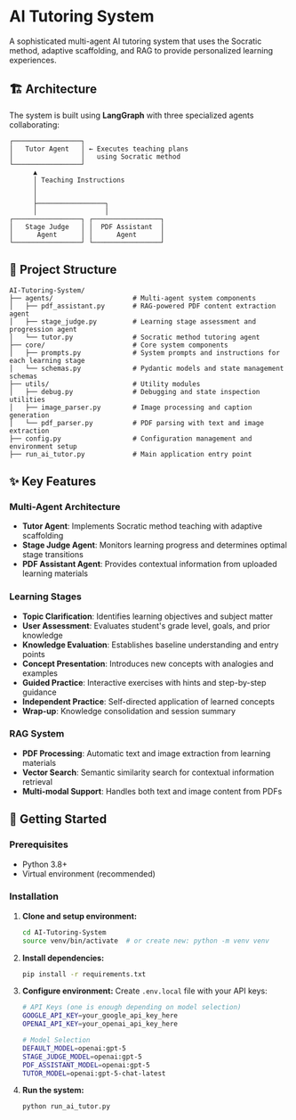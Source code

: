 # AI Tutoring System

A sophisticated multi-agent AI tutoring system that uses the Socratic method, adaptive scaffolding, and RAG to provide personalized learning experiences.

## 🏗️ Architecture

The system is built using **LangGraph** with three specialized agents collaborating:

```
┌─────────────────┐
│   Tutor Agent   │ ← Executes teaching plans
│                 │   using Socratic method
└─────────────────┘
      ▲
      │ Teaching Instructions
      │
      │
      ├─────────────────┐
      │                 │
┌─────────────────┐ ┌─────────────────┐
│   Stage Judge   │ │  PDF Assistant  │
│      Agent      │ │      Agent      │
└─────────────────┘ └─────────────────┘
```

## 📁 Project Structure

```
AI-Tutoring-System/
├── agents/                    # Multi-agent system components
│   ├── pdf_assistant.py       # RAG-powered PDF content extraction agent
│   ├── stage_judge.py         # Learning stage assessment and progression agent
│   └── tutor.py               # Socratic method tutoring agent
├── core/                      # Core system components
│   ├── prompts.py             # System prompts and instructions for each learning stage
│   └── schemas.py             # Pydantic models and state management schemas
├── utils/                     # Utility modules
│   ├── debug.py               # Debugging and state inspection utilities
│   ├── image_parser.py        # Image processing and caption generation
│   └── pdf_parser.py          # PDF parsing with text and image extraction
├── config.py                  # Configuration management and environment setup
├── run_ai_tutor.py            # Main application entry point
```

## ✨ Key Features

### **Multi-Agent Architecture**
- **Tutor Agent**: Implements Socratic method teaching with adaptive scaffolding
- **Stage Judge Agent**: Monitors learning progress and determines optimal stage transitions
- **PDF Assistant Agent**: Provides contextual information from uploaded learning materials

### **Learning Stages**
- **Topic Clarification**: Identifies learning objectives and subject matter
- **User Assessment**: Evaluates student's grade level, goals, and prior knowledge
- **Knowledge Evaluation**: Establishes baseline understanding and entry points
- **Concept Presentation**: Introduces new concepts with analogies and examples
- **Guided Practice**: Interactive exercises with hints and step-by-step guidance
- **Independent Practice**: Self-directed application of learned concepts
- **Wrap-up**: Knowledge consolidation and session summary

### **RAG System**
- **PDF Processing**: Automatic text and image extraction from learning materials
- **Vector Search**: Semantic similarity search for contextual information retrieval
- **Multi-modal Support**: Handles both text and image content from PDFs

## 🚀 Getting Started

### Prerequisites
- Python 3.8+
- Virtual environment (recommended)

### Installation

1. **Clone and setup environment:**
   ```bash
   cd AI-Tutoring-System
   source venv/bin/activate  # or create new: python -m venv venv
   ```

2. **Install dependencies:**
   ```bash
   pip install -r requirements.txt
   ```

3. **Configure environment:**
   Create `.env.local` file with your API keys:
   ```bash
   # API Keys (one is enough depending on model selection)
   GOOGLE_API_KEY=your_google_api_key_here
   OPENAI_API_KEY=your_openai_api_key_here

   # Model Selection
   DEFAULT_MODEL=openai:gpt-5
   STAGE_JUDGE_MODEL=openai:gpt-5
   PDF_ASSISTANT_MODEL=openai:gpt-5
   TUTOR_MODEL=openai:gpt-5-chat-latest
   ```

4. **Run the system:**
   ```bash
   python run_ai_tutor.py
   ```
